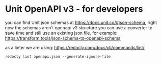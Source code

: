 
# Unit OpenAPI v3 - for developers

you can find Unit json schemas at https://docs.unit.co/#json-schema,
right now the schemas aren't openapi v3 structure
you can use a converter to save time and still use an existing json file, for example:
https://transform.tools/json-schema-to-openapi-schema

as a linter we are using:
https://redocly.com/docs/cli/commands/lint/
```commandline
redocly lint openapi.json --generate-ignore-file
```